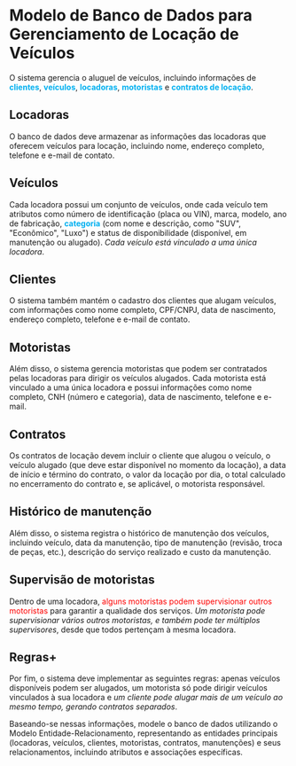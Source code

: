 # Modelo de Banco de Dados para Gerenciamento de Locação de Veículos

O sistema gerencia o aluguel de veículos, incluindo informações de <span style="font-weight:bold; color:rgb(0, 176, 240)">clientes</span>, <span style="font-weight:bold; color:rgb(0, 176, 240)">veículos</span>, <span style="font-weight:bold; color:rgb(0, 176, 240)">locadoras</span>, <span style="font-weight:bold; color:rgb(0, 176, 240)">motoristas</span> e <span style="font-weight:bold; color:rgb(0, 176, 240)">contratos de locação</span>.
## Locadoras
O banco de dados deve armazenar as informações das locadoras que oferecem veículos para locação, incluindo nome, endereço completo, telefone e e-mail de contato. 
## Veículos
Cada locadora possui um conjunto de veículos, onde cada veículo tem atributos como número de identificação (placa ou VIN), marca, modelo, ano de fabricação, <span style="font-weight:bold; color:rgb(0, 176, 240)">categoria</span> (com nome e descrição, como "SUV", "Econômico", "Luxo") e status de disponibilidade (disponível, em manutenção ou alugado). _Cada veículo está vinculado a uma única locadora_.
## Clientes
O sistema também mantém o cadastro dos clientes que alugam veículos, com informações como nome completo, CPF/CNPJ, data de nascimento, endereço completo, telefone e e-mail de contato.
## Motoristas
Além disso, o sistema gerencia motoristas que podem ser contratados pelas locadoras para dirigir os veículos alugados. Cada motorista está vinculado a uma única locadora e possui informações como nome completo, CNH (número e categoria), data de nascimento, telefone e e-mail.
## Contratos
Os contratos de locação devem incluir o cliente que alugou o veículo, o veículo alugado (que deve estar disponível no momento da locação), a data de início e término do contrato, o valor da locação por dia, o total calculado no encerramento do contrato e, se aplicável, o motorista responsável.
## Histórico de manutenção
Além disso, o sistema registra o histórico de manutenção dos veículos, incluindo veículo, data da manutenção, tipo de manutenção (revisão, troca de peças, etc.), descrição do serviço realizado e custo da manutenção.
## Supervisão de motoristas
Dentro de uma locadora, <span style="color:rgb(255, 0, 0)">alguns motoristas podem supervisionar outros motoristas</span> para garantir a qualidade dos serviços. *Um motorista pode supervisionar vários outros motoristas, e também pode ter múltiplos supervisores*, desde que todos pertençam à mesma locadora.
## Regras+
Por fim, o sistema deve implementar as seguintes regras: apenas veículos disponíveis podem ser alugados, um motorista só pode dirigir veículos vinculados à sua locadora e *um cliente pode alugar mais de um veículo ao mesmo tempo, gerando contratos separados*.

Baseando-se nessas informações, modele o banco de dados utilizando o Modelo Entidade-Relacionamento, representando as entidades principais (locadoras, veículos, clientes, motoristas, contratos, manutenções) e seus relacionamentos, incluindo atributos e associações específicas.